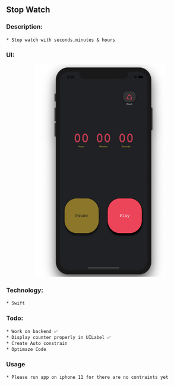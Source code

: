 ## Stop Watch 

### Description:
    * Stop watch with seconds,minutes & hours

### UI:

<p align="center">
<img  width="350" height="570" src="ui/one.jpeg">
</p>

### Technology: 
    * Swift

### Todo:
    * Work on backend ✅
    * Display counter properly in UILabel ✅
    * Create Auto constrain
    * Optimaze Code 
    
### Usage
    * Please run app on iphone 11 for there are no contraints yet


